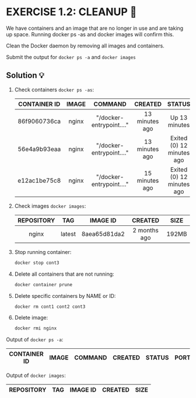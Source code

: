 # EXERCISE 1.2: CLEANUP 🤔
We have containers and an image that are no longer in use and are taking up space. Running docker ps -as and docker images will confirm this.

Clean the Docker daemon by removing all images and containers.

Submit the output for `docker ps -a` and `docker images`

## Solution 💡

1. Check containers `docker ps -as`:

    | **CONTAINER ID** | **IMAGE** | **COMMAND** | **CREATED** | **STATUS** | **PORTS** | **NAMES** | **SIZE** |
    | :---: | :---: | :---: | :---: | :---: | :---: | :---: | :---: |
    | 86f9060736ca | nginx | "/docker-entrypoint.…" | 13 minutes ago | Up 13 minutes | 80/tcp | cont3 | 1.09kB |
    | 56e4a9b93eaa | nginx | "/docker-entrypoint.…" | 13 minutes ago | Exited (0) 12 minutes ago |  | cont2 | 1.09kB |
    | e12ac1be75c8 | nginx | "/docker-entrypoint.…" | 15 minutes ago | Exited (0) 12 minutes ago |  | cont1 | 1.09kB |

2. Check images `docker images`:

    | **REPOSITORY** | **TAG** | **IMAGE ID** | **CREATED** | **SIZE** |
    | :---: | :---: | :---: | :---: | :---: |
    | nginx | latest | 8aea65d81da2 | 2 months ago |  192MB |

3. Stop running container:

    ```bash
    docker stop cont3
    ```

4. Delete all containers that are not running:

    ```bash
    docker container prune
    ```

4. Delete specific containers by NAME or ID:
    ```bash
    docker rm cont1 cont2 cont3
    ```
5. Delete image:
    ```bash
    docker rmi nginx
    ```

Output of `docker ps -a`:

| **CONTAINER ID** | **IMAGE** | **COMMAND** | **CREATED** | **STATUS** | **PORTS** | **NAMES** | **SIZE** |
| :---: | :---: | :---: | :---: | :---: | :---: | :---: | :---: |

Output of `docker images`:

| **REPOSITORY** | **TAG** | **IMAGE ID** | **CREATED** | **SIZE** |
| :---: | :---: | :---: | :---: | :---: |
